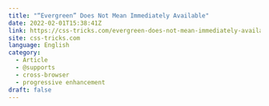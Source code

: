 ```yaml
---
title: "“Evergreen” Does Not Mean Immediately Available"
date: 2022-02-01T15:38:41Z
link: https://css-tricks.com/evergreen-does-not-mean-immediately-available/?utm_medium=RSS&utm_source=news.12bit.vn
site: css-tricks.com
language: English
category:
  - Article
  - @supports
  - cross-browser
  - progressive enhancement
draft: false
---
```

